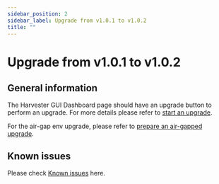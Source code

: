 ```yaml
---
sidebar_position: 2
sidebar_label: Upgrade from v1.0.1 to v1.0.2
title: ""
---
```

# Upgrade from v1.0.1 to v1.0.2

## General information

The Harvester GUI Dashboard page should have an upgrade button to perform an upgrade. For more details please refer to [start an upgrade](../automatic.md#start-an-upgrade).

For the air-gap env upgrade, please refer to [prepare an air-gapped upgrade](../automatic.md#prepare-an-air-gapped-upgrade).

## Known issues

Please check [Known issues](./v1-0-0-to-v1-0-1.md#known-issues) here.
